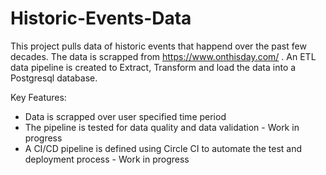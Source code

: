 # Historic-Events-Data
This project pulls data of historic events that happend over the past few decades. The data is scrapped from https://www.onthisday.com/ . An ETL data pipeline is created to Extract, Transform and load the data into a Postgresql database.

Key Features:
- Data is scrapped over user specified time period
- The pipeline is tested for data quality and data validation - Work in progress
- A CI/CD pipeline is defined using Circle CI to automate the test and deployment process - Work in progress

